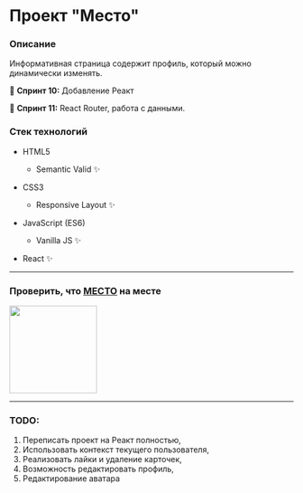 # Проект "Место"

### Описание
Информативная страница содержит профиль, который можно динамически изменять.

🎯 **Спринт 10:** Добавление Реакт

🎯 **Спринт 11:** React Router, работа с данными.

### Стек технологий
* HTML5
    * Semantic Valid ✨
    

* CSS3
    * Responsive Layout ✨
    

* JavaScript (ES6)
    * Vanilla JS ✨
  

* React ✨

----

### Проверить, что [МЕСТО](https://whodef.github.io/mesto/) на месте
[<img src="https://64.media.tumblr.com/1d6abee87aa71fc219c2312ba0c7c7c5/tumblr_p69s21P7KM1w3y4ilo1_500.gifv" width="155" height="155">](https://whodef.github.io/mesto/)

----

### TODO:
1. Переписать проект на Реакт полностью,
2. Использовать контекст текущего пользователя,
3. Реализовать лайки и удаление карточек,
4. Возможность редактировать профиль,
5. Редактирование аватара
